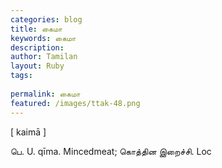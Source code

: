 ```yaml
---
categories: blog
title: கைமா
keywords: கைமா
description: 
author: Tamilan
layout: Ruby
tags: 
 
permalink: கைமா
featured: /images/ttak-48.png
---
```

  
[ kaimā ]  
  
பெ. U. qīma. Mincedmeat; கொத்தின இறைச்சி. Loc